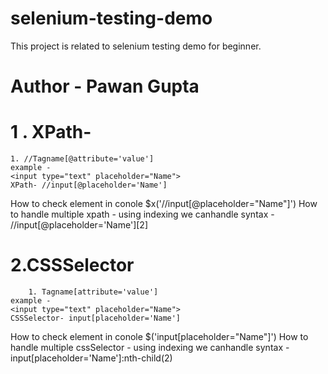 # selenium-testing-demo
This project is related to selenium testing demo for beginner. 
# Author - Pawan Gupta
# 1 . XPath- 
    1. //Tagname[@attribute='value']
	example - 
	<input type="text" placeholder="Name">
	XPath- //input[@placeholder='Name']
How to check element in conole 
	$x('//input[@placeholder="Name"]')
How to handle multiple xpath -
using indexing we canhandle 
 syntax - //input[@placeholder='Name'][2]
# 2.CSSSelector 
        1. Tagname[attribute='value']
	example - 
	<input type="text" placeholder="Name">
	CSSSelector- input[placeholder='Name']
How to check element in conole 
	$('input[placeholder="Name"]')
How to handle multiple cssSelector -
using indexing we canhandle 
 syntax - input[placeholder='Name']:nth-child(2)

